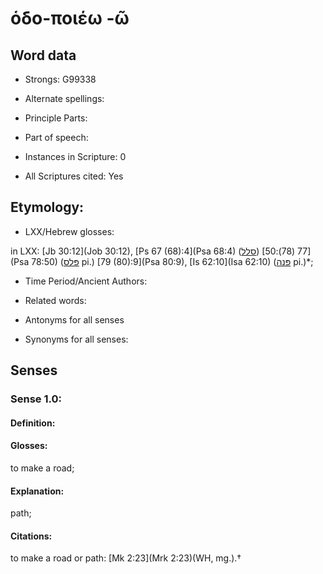 # ὁδο-ποιέω -ῶ

<!-- Status: S2=NeedsEdits -->
<!-- Lexica used for edits:   -->

## Word data

* Strongs: G99338

* Alternate spellings:



* Principle Parts: 


* Part of speech: 


* Instances in Scripture: 0

* All Scriptures cited: Yes

## Etymology: 


* LXX/Hebrew glosses: 

in LXX: [Jb 30:12](Job 30:12), [Ps 67 (68):4](Psa 68:4) ([סלל](//en-uhl/H5549)) [77 (78):50](Psa 78:50) ([פּלס](//en-uhl/H6424) pi.) [79 (80):9](Psa 80:9), [Is 62:10](Isa 62:10) ([פּנה](//en-uhl/H6437) pi.)*;

* Time Period/Ancient Authors: 


* Related words: 

* Antonyms for all senses

* Synonyms for all senses: 


## Senses 


### Sense  1.0: 

#### Definition: 

#### Glosses: 

to make a road; 

#### Explanation: 

path; 

#### Citations: 

to make a road or path: [Mk 2:23](Mrk 2:23)(WH, mg.).†
